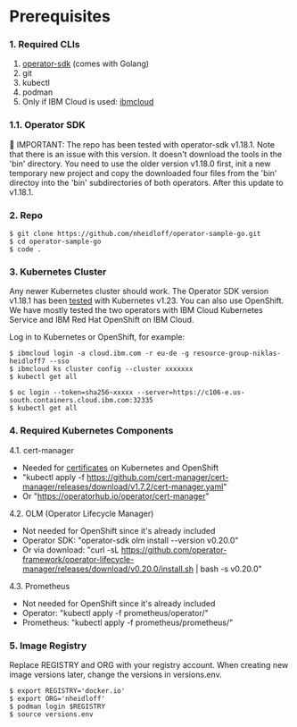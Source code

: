 # Prerequisites

### 1. Required CLIs

1. [operator-sdk](https://sdk.operatorframework.io/docs/installation/) (comes with Golang)
2. git
3. kubectl
4. podman
5. Only if IBM Cloud is used: [ibmcloud](https://cloud.ibm.com/docs/cli?topic=cli-install-ibmcloud-cli)

### 1.1. Operator SDK

🔴 IMPORTANT: The repo has been tested with operator-sdk v1.18.1. Note that there is an issue with this version. It doesn't download the tools in the 'bin' directory. You need to use the older version v1.18.0 first, init a new temporary new project and copy the downloaded four files from the 'bin' directoy into the 'bin' subdirectories of both operators. After this update to v1.18.1.

### 2. Repo

```
$ git clone https://github.com/nheidloff/operator-sample-go.git
$ cd operator-sample-go
$ code .
```

### 3. Kubernetes Cluster

Any newer Kubernetes cluster should work. The Operator SDK version v1.18.1 has been [tested](https://github.com/kubernetes/client-go#versioning) with Kubernetes v1.23. You can also use OpenShift. We have mostly tested the two operators with IBM Cloud Kubernetes Service and IBM Red Hat OpenShift on IBM Cloud.

Log in to Kubernetes or OpenShift, for example:

```
$ ibmcloud login -a cloud.ibm.com -r eu-de -g resource-group-niklas-heidloff7 --sso
$ ibmcloud ks cluster config --cluster xxxxxxx
$ kubectl get all
```

```
$ oc login --token=sha256~xxxxx --server=https://c106-e.us-south.containers.cloud.ibm.com:32335
$ kubectl get all
```

### 4. Required Kubernetes Components

4.1. cert-manager
   
* Needed for [certificates](https://cert-manager.io/) on Kubernetes and OpenShift
* "kubectl apply -f https://github.com/cert-manager/cert-manager/releases/download/v1.7.2/cert-manager.yaml"
* Or "https://operatorhub.io/operator/cert-manager"

4.2. OLM (Operator Lifecycle Manager)

* Not needed for OpenShift since it's already included
* Operator SDK: "operator-sdk olm install --version v0.20.0"
* Or via download: "curl -sL https://github.com/operator-framework/operator-lifecycle-manager/releases/download/v0.20.0/install.sh | bash -s v0.20.0"

4.3. Prometheus

* Not needed for OpenShift since it's already included   
* Operator: "kubectl apply -f prometheus/operator/"
* Prometheus: "kubectl apply -f prometheus/prometheus/"

### 5. Image Registry

Replace REGISTRY and ORG with your registry account. When creating new image versions later, change the versions in versions.env. 

```
$ export REGISTRY='docker.io'
$ export ORG='nheidloff'
$ podman login $REGISTRY
$ source versions.env
```
